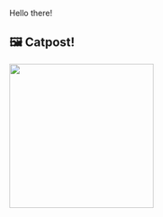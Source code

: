 Hello there!



## 🖼️ Catpost!

<sub>
    <img src="https://cdn2.thecatapi.com/images/YnPrYEmfe.jpg" height="256">
</sub>

